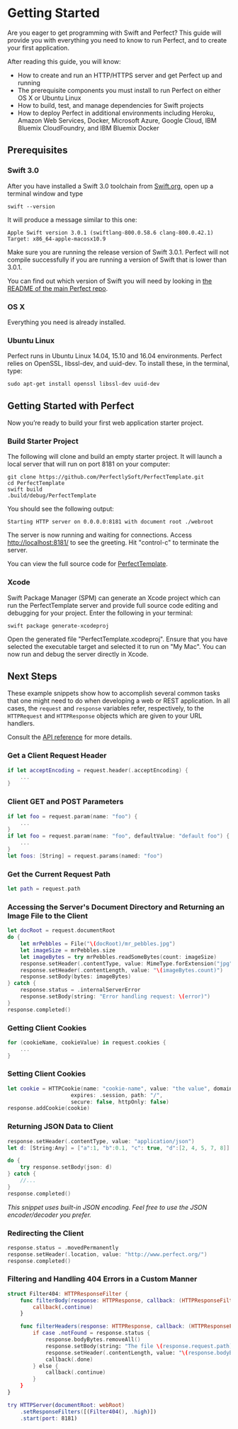 # Getting Started

Are you eager to get programming with Swift and Perfect? This guide will provide you with everything you need to know to run Perfect, and to create your first application.

After reading this guide, you will know:

- How to create and run an HTTP/HTTPS server and get Perfect up and running
- The prerequisite components you must install to run Perfect on either OS X or Ubuntu Linux
- How to build, test, and manage dependencies for Swift projects
- How to deploy Perfect in additional environments including Heroku, Amazon Web Services, Docker, Microsoft Azure, Google Cloud, IBM Bluemix CloudFoundry, and IBM Bluemix Docker

## Prerequisites

### Swift 3.0

After you have installed a Swift 3.0 toolchain from [Swift.org](https://swift.org/getting-started/), open up a terminal window and type
```
swift --version
```

It will produce a message similar to this one:

```
Apple Swift version 3.0.1 (swiftlang-800.0.58.6 clang-800.0.42.1)
Target: x86_64-apple-macosx10.9
```
Make sure you are running the release version of Swift 3.0.1. Perfect will not compile successfully if you are running a version of Swift that is lower than 3.0.1.

You can find out which version of Swift you will need by looking in [the README of the main Perfect repo](https://github.com/PerfectlySoft/Perfect#compatibility-with-swift).

### OS X

Everything you need is already installed.

### Ubuntu Linux

Perfect runs in Ubuntu Linux 14.04, 15.10 and 16.04 environments. Perfect relies on OpenSSL, libssl-dev, and uuid-dev. To install these, in the terminal, type:

```
sudo apt-get install openssl libssl-dev uuid-dev
```

## Getting Started with Perfect

Now you’re ready to build your first web application starter project.

### Build Starter Project

The following will clone and build an empty starter project. It will launch a local server that will run on port 8181 on your computer:

```
git clone https://github.com/PerfectlySoft/PerfectTemplate.git
cd PerfectTemplate
swift build
.build/debug/PerfectTemplate
```

You should see the following output:

```
Starting HTTP server on 0.0.0.0:8181 with document root ./webroot
```

The server is now running and waiting for connections. Access [http://localhost:8181/](http://127.0.0.1:8181/) to see the greeting. Hit "control-c" to terminate the server.

You can view the full source code for [PerfectTemplate](https://github.com/PerfectlySoft/PerfectTemplate).

### Xcode

Swift Package Manager (SPM) can generate an Xcode project which can run the PerfectTemplate server and provide full source code editing and debugging for your project. Enter the following in your terminal:

```
swift package generate-xcodeproj
```

Open the generated file "PerfectTemplate.xcodeproj". Ensure that you have selected the executable target and selected it to run on "My Mac". You can now run and debug the server directly in Xcode.

## Next Steps

These example snippets show how to accomplish several common tasks that one might need to do when developing a web or REST application. In all cases, the ```request``` and ```response``` variables refer, respectively, to the ```HTTPRequest``` and ```HTTPResponse``` objects which are given to your URL handlers.

Consult the [API reference](https://perfect.org/docs/api.html) for more details.

### Get a Client Request Header

```swift
if let acceptEncoding = request.header(.acceptEncoding) {
	...
}
```

### Client GET and POST Parameters

```swift
if let foo = request.param(name: "foo") {
	...
}
if let foo = request.param(name: "foo", defaultValue: "default foo") {
	...
}
let foos: [String] = request.params(named: "foo")
```

### Get the Current Request Path

```swift
let path = request.path
```

### Accessing the Server's Document Directory and Returning an Image File to the Client

```swift
let docRoot = request.documentRoot
do {
    let mrPebbles = File("\(docRoot)/mr_pebbles.jpg")
    let imageSize = mrPebbles.size
    let imageBytes = try mrPebbles.readSomeBytes(count: imageSize)
    response.setHeader(.contentType, value: MimeType.forExtension("jpg"))
    response.setHeader(.contentLength, value: "\(imageBytes.count)")
    response.setBody(bytes: imageBytes)
} catch {
    response.status = .internalServerError
    response.setBody(string: "Error handling request: \(error)")
}
response.completed()
```

### Getting Client Cookies

```swift
for (cookieName, cookieValue) in request.cookies {
	...
}
```

### Setting Client Cookies

```swift
let cookie = HTTPCookie(name: "cookie-name", value: "the value", domain: nil,
                    expires: .session, path: "/",
                    secure: false, httpOnly: false)
response.addCookie(cookie)
```

### Returning JSON Data to Client

```swift
response.setHeader(.contentType, value: "application/json")
let d: [String:Any] = ["a":1, "b":0.1, "c": true, "d":[2, 4, 5, 7, 8]]

do {
    try response.setBody(json: d)
} catch {
    //...
}
response.completed()
```
*This snippet uses built-in JSON encoding. Feel free to use the JSON encoder/decoder you prefer.*

### Redirecting the Client

```swift
response.status = .movedPermanently
response.setHeader(.location, value: "http://www.perfect.org/")
response.completed()
```

### Filtering and Handling 404 Errors in a Custom Manner

```swift
struct Filter404: HTTPResponseFilter {
	func filterBody(response: HTTPResponse, callback: (HTTPResponseFilterResult) -> ()) {
		callback(.continue)
	}

	func filterHeaders(response: HTTPResponse, callback: (HTTPResponseFilterResult) -> ()) {
		if case .notFound = response.status {
			response.bodyBytes.removeAll()
			response.setBody(string: "The file \(response.request.path) was not found.")
			response.setHeader(.contentLength, value: "\(response.bodyBytes.count)")
			callback(.done)
		} else {
			callback(.continue)
		}
	}
}

try HTTPServer(documentRoot: webRoot)
	.setResponseFilters([(Filter404(), .high)])
	.start(port: 8181)
```
